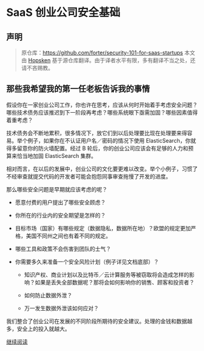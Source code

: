 # SaaS 创业公司安全基础

## 声明
> 原仓库：https://github.com/forter/security-101-for-saas-startups
> 本文由 [Hopsken](https://github.com/Hopsken) 基于源仓库翻译。由于译者水平有限，多有翻译不当之处，还请不吝赐教。

## 那些我希望我的第一任老板告诉我的事情

假设你在一家创业公司工作，你也许在思考，应该从何时开始着手考虑安全问题？哪些技术债务应该推迟到下一阶段再考虑？哪些系统眼下亟需加固？哪些因素值得着重考虑？

技术债务会不断地累积，很多情况下，放它们到以后处理要比现在处理要来得容易。举个例子，如果你在不认证用户名／密码的情况下使用 ElasticSearch，你就得多留意你的防火墙配置。经过 B 轮后，你的创业公司应该会有足够的人力和预算来恰当地加固 ElasticSearch 集群。

相对而言，在以后的发展中，创业公司的文化要更难以改变。举个小例子，习惯了不经审查就提交代码的开发者可能会抱怨同事审查拖慢了开发的进度。

那么哪些安全问题是早期就应该考虑的呢？

* 愿意付费的用户提出了哪些安全顾虑？

* 你所在的行业内的安全期望是怎样的？

* 目标市场（国家）有哪些规定（数据隐私，数据所在地）？欧盟的规定更加严格，美国不同州之间也有着不同的规定。

* 哪些工具和政策不会伤害到团队的士气？

* 你需要多久来准备一个安全风险计划（例子详见文档底部）？

    * 知识产权、商业计划以及比特币／云计算服务等被窃取将会造成怎样的影响？如果是丢失全部数据呢？那将会如何影响你的销售、顾客和投资者？

    * 如何防止数据外泄？

    * 万一发生数据外泄该如何应对？

我们整合了创业公司在发展的不同阶段所期待的安全建议。处理的金钱和数据越多，安全上的投入就越大。

[继续阅读](https://github.com/Hopsken/security-101-for-saas-startups-zh_CN/blob/master/security.md)